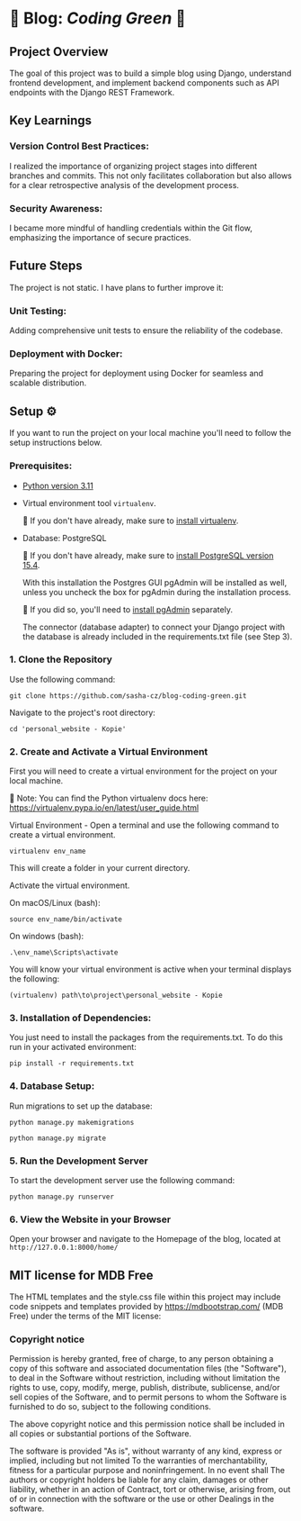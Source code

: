 # 🌳 Blog: _Coding Green_ 🌳

## Project Overview

The goal of this project was to build a simple blog using Django, understand frontend development, and implement backend components such as API endpoints with the Django REST Framework.

## Key Learnings

### Version Control Best Practices:

I realized the importance of organizing project stages into different branches and commits. This not only facilitates collaboration but also allows for a clear retrospective analysis of the development process.

### Security Awareness:

I became more mindful of handling credentials within the Git flow, emphasizing the importance of secure practices.

## Future Steps
The project is not static. I have plans to further improve it:

### Unit Testing:

Adding comprehensive unit tests to ensure the reliability of the codebase.

### Deployment with Docker:

Preparing the project for deployment using Docker for seamless and scalable distribution.


## Setup ⚙️ 

If you want to run the project on your local machine you'll need to follow the setup instructions below. 

### Prerequisites:

- [Python version 3.11](https://www.python.org/downloads/)

- Virtual environment tool `virtualenv`.

  🔗 If you don't have already, make sure to [install virtualenv](https://virtualenv.pypa.io/en/latest/installation.html).

- Database: PostgreSQL
  
  🔗 If you don't have already, make sure to [install PostgreSQL version 15.4](https://www.postgresql.org/download/).

  With this installation the Postgres GUI pgAdmin will be installed as well, unless you uncheck the box for pgAdmin during the installation process.
  
  🔗 If you did so, you'll need to [install pgAdmin](https://www.pgadmin.org/) separately.
 
  The connector (database adapter) to connect your Django project with the database is already included in the requirements.txt file (see Step 3).
  

### 1. Clone the Repository
  Use the following command:
   
  ```
  git clone https://github.com/sasha-cz/blog-coding-green.git
```
  
  Navigate to the project's root directory:

  `cd 'personal_website - Kopie'`

### 2. Create and Activate a Virtual Environment
   
 First you will need to create a virtual environment for the project on your local machine.
 
 🔗 Note: You can find the Python virtualenv docs here: https://virtualenv.pypa.io/en/latest/user_guide.html
 

 Virtual Environment - Open a terminal and use the following command to create a virtual environment.
 
  `virtualenv env_name`

 This will create a folder in your current directory.
 
 Activate the virtual environment.

  On macOS/Linux (bash):

  `source env_name/bin/activate`
  
  On windows (bash):

`.\env_name\Scripts\activate`

You will know your virtual environment is active when your terminal displays the following:

`(virtualenv) path\to\project\personal_website - Kopie`

### 3. Installation of Dependencies:
   
  You just need to install the packages from the requirements.txt.
  To do this run in your activated environment:

  `pip install -r requirements.txt`

### 4. Database Setup:

  Run migrations to set up the database:

   `python manage.py makemigrations`

   `python manage.py migrate`


### 5. Run the Development Server

  To start the development server use the following command:

   `python manage.py runserver`

### 6. View the Website in your Browser

  Open your browser and navigate to the Homepage of the blog, located at `http://127.0.0.1:8000/home/`

## MIT license for MDB Free
The HTML templates and the style.css file within this project may include code snippets and templates provided by https://mdbootstrap.com/ (MDB Free) under the terms of the MIT license:

### Copyright notice

Permission is hereby granted, free of charge, to any person obtaining a copy of this software and associated documentation files (the "Software"), to deal in the Software without restriction, including without limitation the rights to use, copy, modify, merge, publish, distribute, sublicense, and/or sell copies of the Software, and to permit persons to whom the Software is furnished to do so, subject to the following conditions.

The above copyright notice and this permission notice shall be included in all copies or substantial portions of the Software.

The software is provided "As is", without warranty of any kind, express or implied, including but not limited To the warranties of merchantability, fitness for a particular purpose and noninfringement. In no event shall The authors or copyright holders be liable for any claim, damages or other liability, whether in an action of Contract, tort or otherwise, arising from, out of or in connection with the software or the use or other Dealings in the software.



  
